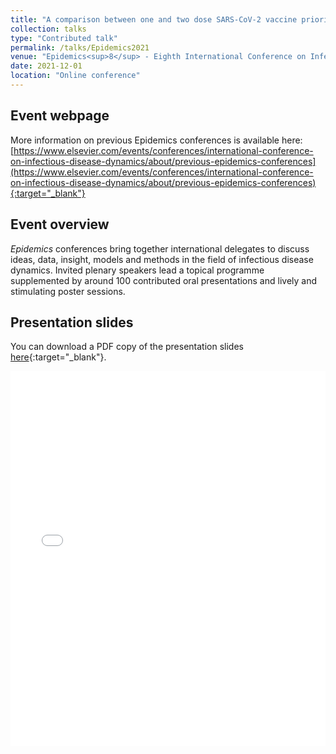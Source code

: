 ```yaml
---
title: "A comparison between one and two dose SARS-CoV-2 vaccine prioritisation in England for a fixed number of vaccine doses"
collection: talks
type: "Contributed talk"
permalink: /talks/Epidemics2021
venue: "Epidemics<sup>8</sup> - Eighth International Conference on Infectious Disease"
date: 2021-12-01
location: "Online conference"
---
```


## Event webpage

More information on previous Epidemics conferences is available here: [https://www.elsevier.com/events/conferences/international-conference-on-infectious-disease-dynamics/about/previous-epidemics-conferences](https://www.elsevier.com/events/conferences/international-conference-on-infectious-disease-dynamics/about/previous-epidemics-conferences){:target="_blank"}

## Event overview

*Epidemics* conferences bring together international delegates to discuss ideas, data, insight, models and methods in the field of infectious disease dynamics. Invited plenary speakers lead a topical programme supplemented by around 100 contributed oral presentations and lively and stimulating poster sessions.

## Presentation slides
You can download a PDF copy of the presentation slides [here](/files/TalkSlides/EdHill_Epidemics2021_one_dose_two_dose_vacc_webpage.pdf){:target="_blank"}.
<iframe src="/files/TalkSlides/EdHill_Epidemics2021_one_dose_two_dose_vacc_webpage.pdf" width="100%" height="600" frameborder="no" border="0" marginwidth="0" marginheight="0"></iframe>
